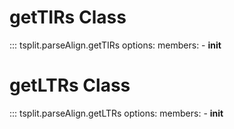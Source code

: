 # getTIRs Class

::: tsplit.parseAlign.getTIRs
    options:
      members:
        - __init__

# getLTRs Class

::: tsplit.parseAlign.getLTRs
    options:
      members:
        - __init__
